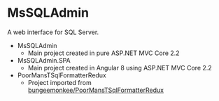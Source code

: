 ﻿# MsSQLAdmin

A web interface for SQL Server.

- MsSQLAdmin
  - Main project created in pure ASP.NET MVC Core 2.2
- MsSQLAdmin.SPA
  - Main project created in Angular 8 using ASP.NET MVC Core 2.2
- PoorMansTSqlFormatterRedux
  - Project imported from [bungeemonkee/PoorMansTSqlFormatterRedux](https://github.com/bungeemonkee/PoorMansTSqlFormatterRedux)